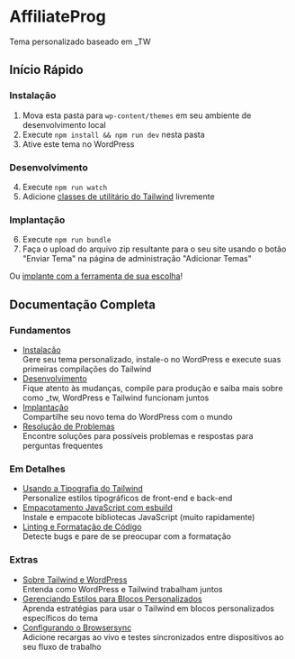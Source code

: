 AffiliateProg
=============

Tema personalizado baseado em _TW

## Início Rápido

### Instalação

1. Mova esta pasta para `wp-content/themes` em seu ambiente de desenvolvimento local
2. Execute `npm install && npm run dev` nesta pasta
3. Ative este tema no WordPress

### Desenvolvimento

4. Execute `npm run watch`
5. Adicione [classes de utilitário do Tailwind](https://tailwindcss.com/docs/utility-first) livremente

### Implantação

6. Execute `npm run bundle`
7. Faça o upload do arquivo zip resultante para o seu site usando o botão "Enviar Tema" na página de administração "Adicionar Temas"

Ou [implante com a ferramenta de sua escolha](https://underscoretw.com/docs/deployment/#h-other-deployment-options)!

## Documentação Completa

### Fundamentos

* [Instalação](https://underscoretw.com/docs/installation/)  
  Gere seu tema personalizado, instale-o no WordPress e execute suas primeiras compilações do Tailwind
* [Desenvolvimento](https://underscoretw.com/docs/development/)  
  Fique atento às mudanças, compile para produção e saiba mais sobre como _tw, WordPress e Tailwind funcionam juntos
* [Implantação](https://underscoretw.com/docs/deployment/)  
  Compartilhe seu novo tema do WordPress com o mundo
* [Resolução de Problemas](https://underscoretw.com/docs/troubleshooting/)  
  Encontre soluções para possíveis problemas e respostas para perguntas frequentes

### Em Detalhes

* [Usando a Tipografia do Tailwind](https://underscoretw.com/docs/tailwind-typography/)  
  Personalize estilos tipográficos de front-end e back-end
* [Empacotamento JavaScript com esbuild](https://underscoretw.com/docs/esbuild/)  
  Instale e empacote bibliotecas JavaScript (muito rapidamente)
* [Linting e Formatação de Código](https://underscoretw.com/docs/linting-code-formatting/)  
  Detecte bugs e pare de se preocupar com a formatação

### Extras

* [Sobre Tailwind e WordPress](https://underscoretw.com/docs/wordpress-tailwind/)  
  Entenda como WordPress e Tailwind trabalham juntos
* [Gerenciando Estilos para Blocos Personalizados](https://underscoretw.com/docs/custom-blocks/)  
  Aprenda estratégias para usar o Tailwind em blocos personalizados específicos do tema
* [Configurando o Browsersync](https://underscoretw.com/docs/browsersync/)  
  Adicione recargas ao vivo e testes sincronizados entre dispositivos ao seu fluxo de trabalho
